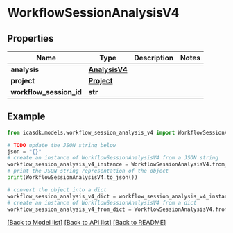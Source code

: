 # WorkflowSessionAnalysisV4


## Properties

Name | Type | Description | Notes
------------ | ------------- | ------------- | -------------
**analysis** | [**AnalysisV4**](AnalysisV4.md) |  | 
**project** | [**Project**](Project.md) |  | 
**workflow_session_id** | **str** |  | 

## Example

```python
from icasdk.models.workflow_session_analysis_v4 import WorkflowSessionAnalysisV4

# TODO update the JSON string below
json = "{}"
# create an instance of WorkflowSessionAnalysisV4 from a JSON string
workflow_session_analysis_v4_instance = WorkflowSessionAnalysisV4.from_json(json)
# print the JSON string representation of the object
print(WorkflowSessionAnalysisV4.to_json())

# convert the object into a dict
workflow_session_analysis_v4_dict = workflow_session_analysis_v4_instance.to_dict()
# create an instance of WorkflowSessionAnalysisV4 from a dict
workflow_session_analysis_v4_from_dict = WorkflowSessionAnalysisV4.from_dict(workflow_session_analysis_v4_dict)
```
[[Back to Model list]](../README.md#documentation-for-models) [[Back to API list]](../README.md#documentation-for-api-endpoints) [[Back to README]](../README.md)


